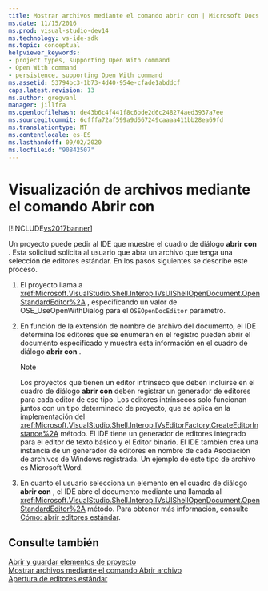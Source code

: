 ```yaml
---
title: Mostrar archivos mediante el comando abrir con | Microsoft Docs
ms.date: 11/15/2016
ms.prod: visual-studio-dev14
ms.technology: vs-ide-sdk
ms.topic: conceptual
helpviewer_keywords:
- project types, supporting Open With command
- Open With command
- persistence, supporting Open With command
ms.assetid: 53794bc3-1b73-4d40-954e-cfade1abddcf
caps.latest.revision: 13
ms.author: gregvanl
manager: jillfra
ms.openlocfilehash: de43b6c4f441f8c6bde2d6c248274aed3937a7ee
ms.sourcegitcommit: 6cfffa72af599a9d667249caaaa411bb28ea69fd
ms.translationtype: MT
ms.contentlocale: es-ES
ms.lasthandoff: 09/02/2020
ms.locfileid: "90842507"
---
```

# <a name="displaying-files-by-using-the-open-with-command"></a>Visualización de archivos mediante el comando Abrir con
[!INCLUDE[vs2017banner](../../includes/vs2017banner.md)]

Un proyecto puede pedir al IDE que muestre el cuadro de diálogo **abrir con** . Esta solicitud solicita al usuario que abra un archivo que tenga una selección de editores estándar. En los pasos siguientes se describe este proceso.  
  
1. El proyecto llama a <xref:Microsoft.VisualStudio.Shell.Interop.IVsUIShellOpenDocument.OpenStandardEditor%2A> , especificando un valor de OSE_UseOpenWithDialog para el `OSEOpenDocEditor` parámetro.  
  
2. En función de la extensión de nombre de archivo del documento, el IDE determina los editores que se enumeran en el registro pueden abrir el documento especificado y muestra esta información en el cuadro de diálogo **abrir con** .  
  
    > [!NOTE]
    > Los proyectos que tienen un editor intrínseco que deben incluirse en el cuadro de diálogo **abrir con** deben registrar un generador de editores para cada editor de ese tipo. Los editores intrínsecos solo funcionan juntos con un tipo determinado de proyecto, que se aplica en la implementación del <xref:Microsoft.VisualStudio.Shell.Interop.IVsEditorFactory.CreateEditorInstance%2A> método. El IDE tiene un generador de editores integrado para el editor de texto básico y el Editor binario. El IDE también crea una instancia de un generador de editores en nombre de cada Asociación de archivos de Windows registrada. Un ejemplo de este tipo de archivo es Microsoft Word.  
  
3. En cuanto el usuario selecciona un elemento en el cuadro de diálogo **abrir con** , el IDE abre el documento mediante una llamada al <xref:Microsoft.VisualStudio.Shell.Interop.IVsUIShellOpenDocument.OpenStandardEditor%2A> método. Para obtener más información, consulte [Cómo: abrir editores estándar](../../extensibility/how-to-open-standard-editors.md).  
  
## <a name="see-also"></a>Consulte también  
 [Abrir y guardar elementos de proyecto](../../extensibility/internals/opening-and-saving-project-items.md)   
 [Mostrar archivos mediante el comando Abrir archivo](../../extensibility/internals/displaying-files-by-using-the-open-file-command.md)   
 [Apertura de editores estándar](../../extensibility/how-to-open-standard-editors.md)
